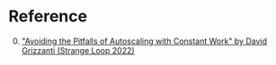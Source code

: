 # Reference

0. ["Avoiding the Pitfalls of Autoscaling with Constant Work" by David Grizzanti (Strange Loop 2022)](https://www.youtube.com/watch?v=tR0zpjbTKoI)

